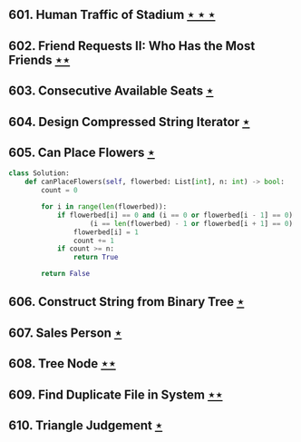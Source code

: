 ## 601. Human Traffic of Stadium [$\star\star\star$](https://leetcode.com/problems/human-traffic-of-stadium)

## 602. Friend Requests II: Who Has the Most Friends [$\star\star$](https://leetcode.com/problems/friend-requests-ii-who-has-the-most-friends)

## 603. Consecutive Available Seats [$\star$](https://leetcode.com/problems/consecutive-available-seats)

## 604. Design Compressed String Iterator [$\star$](https://leetcode.com/problems/design-compressed-string-iterator)

## 605. Can Place Flowers [$\star$](https://leetcode.com/problems/can-place-flowers)

```python
class Solution:
    def canPlaceFlowers(self, flowerbed: List[int], n: int) -> bool:
        count = 0

        for i in range(len(flowerbed)):
            if flowerbed[i] == 0 and (i == 0 or flowerbed[i - 1] == 0) and \
                    (i == len(flowerbed) - 1 or flowerbed[i + 1] == 0):
                flowerbed[i] = 1
                count += 1
            if count >= n:
                return True

        return False
```

## 606. Construct String from Binary Tree [$\star$](https://leetcode.com/problems/construct-string-from-binary-tree)

## 607. Sales Person [$\star$](https://leetcode.com/problems/sales-person)

## 608. Tree Node [$\star\star$](https://leetcode.com/problems/tree-node)

## 609. Find Duplicate File in System [$\star\star$](https://leetcode.com/problems/find-duplicate-file-in-system)

## 610. Triangle Judgement [$\star$](https://leetcode.com/problems/triangle-judgement)

